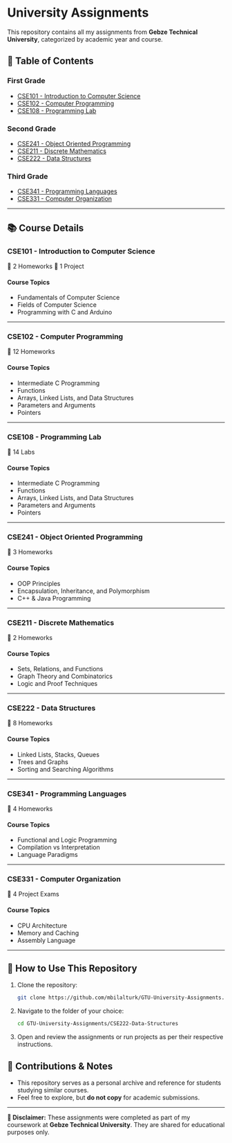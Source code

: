 # University Assignments

This repository contains all my assignments from **Gebze Technical University**, categorized by academic year and course.

## 📑 Table of Contents  

### First Grade  
- [CSE101 - Introduction to Computer Science](#cse101---introduction-to-computer-science)  
- [CSE102 - Computer Programming](#cse102---computer-programming)
- [CSE108 - Programming Lab](#cse108---programming-lab)  

### Second Grade  
- [CSE241 - Object Oriented Programming](#cse241---object-oriented-programming)  
- [CSE211 - Discrete Mathematics](#cse211---discrete-mathematics)  
- [CSE222 - Data Structures](#cse222---data-structures)  

### Third Grade  
- [CSE341 - Programming Languages](#cse341---programming-languages)  
- [CSE331 - Computer Organization](#cse331---computer-organization)  

---

## 📚 Course Details  

### CSE101 - Introduction to Computer Science  
🏁 2 Homeworks
🏁 1 Project

#### Course Topics  
- Fundamentals of Computer Science  
- Fields of Computer Science  
- Programming with C and Arduino  

---

### CSE102 - Computer Programming  
🏁 12 Homeworks  

#### Course Topics  
- Intermediate C Programming  
- Functions  
- Arrays, Linked Lists, and Data Structures  
- Parameters and Arguments  
- Pointers  

---

### CSE108 - Programming Lab 
🏁 14 Labs  

#### Course Topics  
- Intermediate C Programming  
- Functions  
- Arrays, Linked Lists, and Data Structures  
- Parameters and Arguments  
- Pointers  

---

### CSE241 - Object Oriented Programming  
🏁 3 Homeworks  

#### Course Topics  
- OOP Principles  
- Encapsulation, Inheritance, and Polymorphism  
- C++ & Java Programming  

---

### CSE211 - Discrete Mathematics  
🏁 2 Homeworks  

#### Course Topics  
- Sets, Relations, and Functions  
- Graph Theory and Combinatorics  
- Logic and Proof Techniques  

---

### CSE222 - Data Structures  
🏁 8 Homeworks  

#### Course Topics  
- Linked Lists, Stacks, Queues  
- Trees and Graphs  
- Sorting and Searching Algorithms  

---

### CSE341 - Programming Languages  
🏁 4 Homeworks  

#### Course Topics  
- Functional and Logic Programming  
- Compilation vs Interpretation  
- Language Paradigms  

---

### CSE331 - Computer Organization  
🏁 4 Project Exams  

#### Course Topics  
- CPU Architecture  
- Memory and Caching  
- Assembly Language  

---


## 🚀 How to Use This Repository
1. Clone the repository:
   ```sh
   git clone https://github.com/mbilalturk/GTU-University-Assignments.git
   ```
2. Navigate to the folder of your choice:
   ```sh
   cd GTU-University-Assignments/CSE222-Data-Structures
   ```
3. Open and review the assignments or run projects as per their respective instructions.

## 📌 Contributions & Notes
- This repository serves as a personal archive and reference for students studying similar courses.
- Feel free to explore, but **do not copy** for academic submissions.

---
**📢 Disclaimer:** These assignments were completed as part of my coursework at **Gebze Technical University**. They are shared for educational purposes only.

